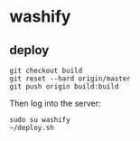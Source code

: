 # washify

## deploy

```
git checkout build
git reset --hard origin/master
git push origin build:build
```

Then log into the server:

```
sudo su washify
~/deploy.sh
```
